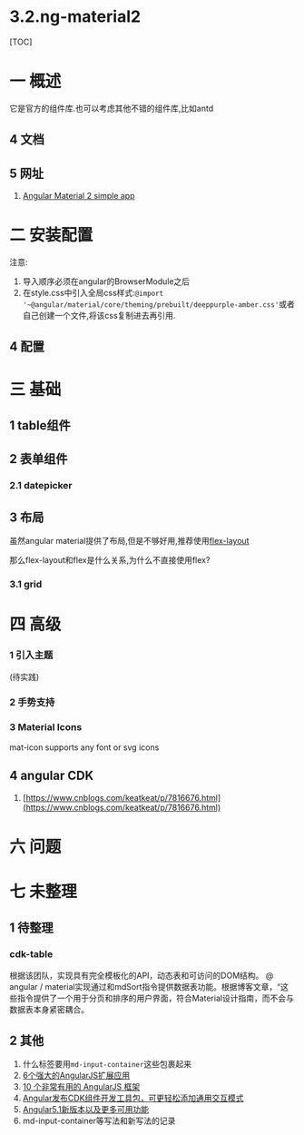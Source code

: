 # 3.2.ng-material2
[TOC]

# 一 概述
它是官方的组件库.也可以考虑其他不错的组件库,比如antd

## 4 文档
## 5 网址
1. [Angular Material 2 simple app](https://material2-app.firebaseapp.com/)
# 二 安装配置
注意:
1. 导入顺序必须在angular的BrowserModule之后
2. 在style.css中引入全局css样式:`@import '~@angular/material/core/theming/prebuilt/deeppurple-amber.css'`或者自己创建一个文件,将该css复制进去再引用.

## 4 配置
# 三 基础
## 1 table组件
## 2 表单组件
### 2.1 datepicker

## 3 布局
虽然angular material提供了布局,但是不够好用,推荐使用[flex-layout](https://github.com/angular/flex-layout)

那么flex-layout和flex是什么关系,为什么不直接使用flex?

### 3.1 grid

# 四 高级

### 1 引入主题
(待实践)

### 2 手势支持
### 3 Material Icons
mat-icon supports any font or svg icons

## 4 angular CDK
1. [https://www.cnblogs.com/keatkeat/p/7816676.html](https://www.cnblogs.com/keatkeat/p/7816676.html)

# 六 问题

# 七 未整理
## 1 待整理
### cdk-table
根据该团队，<cdk-table>实现具有完全模板化的API，动态表和可访问的DOM结构。 @ angular / material实现通过<md-paginator>和mdSort指令提供数据表功能。根据博客文章，“这些指令提供了一个用于分页和排序的用户界面，符合Material设计指南，而不会与数据表本身紧密耦合。

## 2 其他
1. 什么标签要用`md-input-container`这些包裹起来
1. [6个强大的AngularJS扩展应用](http://www.codeceo.com/6-angularjs-extension.html)
2. [10 个非常有用的 AngularJS 框架](http://www.codeceo.com/10-useful-angularjs-framework.html)
4. [Angular发布CDK组件开发工具包，可更轻松添加通用交互模式](https://baijiahao.baidu.com/s?id=1590903591728591969&wfr=spider&for=pc)
5. [Angular5.1新版本以及更多可用功能](https://baijiahao.baidu.com/s?id=1587367529389622789&wfr=spider&for=pc)
6. md-input-container等写法和新写法的记录